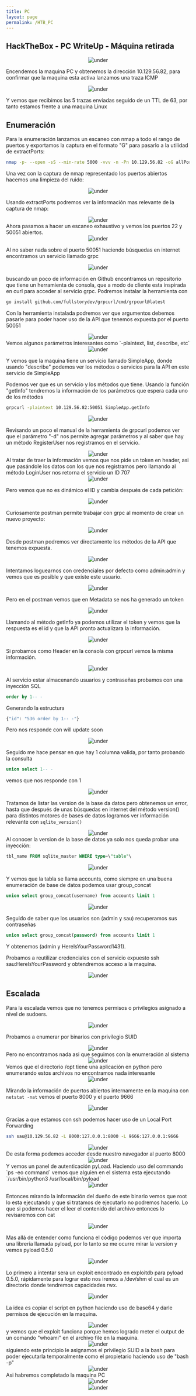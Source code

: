 ```yaml
---
title: PC
layout: page
permalink: /HTB_PC
---
```


<h2 class="amarillo">HackTheBox - PC WriteUp - Máquina retirada</h2>
<div id="logos" style="text-align: center;">
  <img src="/assets/images/HTB/PC/PC.png" alt="under" oncontextmenu="return false;">
</div>

Encendemos la maquina PC y obtenemos la dirección 10.129.56.82, para confirmar que la maquina esta activa lanzamos una traza ICMP

<div style="text-align: center;">
  <img src="/assets/images/HTB/PC/1.png" alt="under" oncontextmenu="return false;">
</div>


Y vemos que recibimos las 5 trazas enviadas seguido de un TTL de 63, por tanto estamos frente a una maquina Linux

<h2 class="amarillo">Enumeración</h2>

Para la enumeración lanzamos un escaneo con nmap a todo el rango de puertos y exportamos la captura en el formato "G" para pasarlo a la utilidad de extractPorts: 

```bash
nmap -p- --open -sS --min-rate 5000 -vvv -n -Pn 10.129.56.82 -oG allPorts
```

Una vez con la captura de nmap representado los puertos abiertos hacemos una limpieza del ruido:
<div style="text-align: center;">
  <img src="/assets/images/HTB/PC/2.png" alt="under" oncontextmenu="return false;">
</div>

Usando extractPorts podremos ver la información mas relevante de la captura de nmap:
<div style="text-align: center;">
  <img src="/assets/images/HTB/PC/3.png" alt="under" oncontextmenu="return false;">
</div>
Ahora pasamos a hacer un escaneo exhaustivo y vemos los puertos 22 y 50051 abiertos.
<div style="text-align: center;">
  <img src="/assets/images/HTB/PC/4.png" alt="under" oncontextmenu="return false;">
</div>

Al no saber nada sobre el puerto 50051 haciendo búsquedas en internet encontramos un servicio llamado grpc

<div style="text-align: center;">
  <img src="/assets/images/HTB/PC/5.png" alt="under" oncontextmenu="return false;">
</div>

buscando un poco de información en Github encontramos un repositorio que tiene un herramienta de consola, que a modo de cliente esta inspirada en curl para acceder al servicio grpc. Podremos instalar la herramienta con 

```bash
go install github.com/fullstorydev/grpcurl/cmd/grpcurl@latest
```

Con la herramienta instalada podremos ver que argumentos debemos pasarle para poder hacer uso de la API que tenemos expuesta por el puerto 50051
<div style="text-align: center;">
  <img src="/assets/images/HTB/PC/6.png" alt="under" oncontextmenu="return false;">
</div>
Vemos algunos parámetros interesantes como `-plaintext, list, describe, etc`

<div style="text-align: center;">
  <img src="/assets/images/HTB/PC/7.png" alt="under" oncontextmenu="return false;">
</div>

Y vemos que la maquina tiene un servicio llamado SimpleApp, donde usando "describe" podemos ver los métodos o servicios para la API en este servicio de SimpleApp

Podemos ver que es un servicio y los métodos que tiene. Usando la función "getInfo" tendremos la información de los parámetros que espera cada uno de los métodos

```bash
grpcurl -plaintext 10.129.56.82:50051 SimpleApp.getInfo
```

<div style="text-align: center;">
  <img src="/assets/images/HTB/PC/8.png" alt="under" oncontextmenu="return false;">
</div>

Revisando un poco el manual de la herramienta de grpcurl podemos ver que el parámetro "-d" nos permite agregar parámetros y al saber que hay un método RegisterUser nos registramos en el servicio.

<div style="text-align: center;">
  <img src="/assets/images/HTB/PC/9.png" alt="under" oncontextmenu="return false;">
</div>
Al tratar de traer la información vemos que nos pide un token en header, asi que pasándole los datos con los que nos registramos pero llamando al método LoginUser nos retorna el servicio un ID 707

<div style="text-align: center;">
  <img src="/assets/images/HTB/PC/10.png" alt="under" oncontextmenu="return false;">
</div>

Pero vemos que no es dinámico el ID y cambia después de cada petición:
<div style="text-align: center;">
  <img src="/assets/images/HTB/PC/11.png" alt="under" oncontextmenu="return false;">
</div>

Curiosamente postman permite trabajar con grpc al momento de crear un nuevo proyecto:
<div style="text-align: center;">
  <img src="/assets/images/HTB/PC/12.png" alt="under" oncontextmenu="return false;">
</div>

Desde postman podremos ver directamente los métodos de la API que tenemos expuesta.

<div style="text-align: center;">
  <img src="/assets/images/HTB/PC/13.png" alt="under" oncontextmenu="return false;">
</div>

Intentamos loguearnos con credenciales por defecto como admin:admin y vemos que es posible y que existe este usuario.

<div style="text-align: center;">
  <img src="/assets/images/HTB/PC/14.png" alt="under" oncontextmenu="return false;">
</div>

Pero en el postman vemos que en Metadata se nos ha generado un token

<div style="text-align: center;">
  <img src="/assets/images/HTB/PC/15.png" alt="under" oncontextmenu="return false;">
</div>

Llamando al método getInfo ya podemos utilizar el token y vemos que la respuesta es el id y que la API pronto actualizara la información.

<div style="text-align: center;">
  <img src="/assets/images/HTB/PC/16.png" alt="under" oncontextmenu="return false;">
</div>

Si probamos como Header en la consola con grpcurl vemos la misma información.

<div style="text-align: center;">
  <img src="/assets/images/HTB/PC/17.png" alt="under" oncontextmenu="return false;">
</div>

Al servicio estar almacenando usuarios y contraseñas probamos con una inyección SQL

```sql
order by 1-- -
```

Generando la estructura

```bash
{"id": "536 order by 1-- -"}
```

Pero nos responde con will update soon
<div style="text-align: center;">
  <img src="/assets/images/HTB/PC/18.png" alt="under" oncontextmenu="return false;">
</div>

Seguido me hace pensar en que hay 1 columna valida, por tanto probando la consulta

```sql
union select 1-- -
```

vemos que nos responde con 1

<div style="text-align: center;">
  <img src="/assets/images/HTB/PC/19.png" alt="under" oncontextmenu="return false;">
</div>

Tratamos de listar las version de la base da datos pero obtenemos un error, hasta que después de unas búsquedas en internet del método version() para distintos motores de bases de datos logramos ver información relevante con `sqlite_version()`

<div style="text-align: center;">
  <img src="/assets/images/HTB/PC/20.png" alt="under" oncontextmenu="return false;">
</div>
Al conocer la version de la base de datos ya solo nos queda probar una inyección:

```sql
tbl_name FROM sqlite_master WHERE type=\"table"\
```

<div style="text-align: center;">
  <img src="/assets/images/HTB/PC/21.png" alt="under" oncontextmenu="return false;">
</div>

Y vemos que la tabla se llama accounts, como siempre en una buena enumeración de base de datos podemos usar group_concat

```sql
union select group_concat(username) from accounts limit 1
```

<div style="text-align: center;">
  <img src="/assets/images/HTB/PC/22.png" alt="under" oncontextmenu="return false;">
</div>

Seguido de saber que los usuarios son (admin y sau) recuperamos sus contraseñas

```sql
union select group_concat(password) from accounts limit 1
```

Y obtenemos (admin y HereIsYourPassword1431).

Probamos a reutilizar credenciales con el servicio expuesto ssh sau:HereIsYourPassword y obtendremos acceso a la maquina.

<div style="text-align: center;">
  <img src="/assets/images/HTB/PC/23.png" alt="under" oncontextmenu="return false;">
</div>

<h2 class="amarillo">Escalada</h2>

Para la escalada vemos que no tenemos permisos o privilegios asignado a nivel de sudoers.

<div style="text-align: center;">
  <img src="/assets/images/HTB/PC/24.png" alt="under" oncontextmenu="return false;">
</div>

Probamos a enumerar por binarios con privilegio SUID

<div style="text-align: center;">
  <img src="/assets/images/HTB/PC/25.png" alt="under" oncontextmenu="return false;">
</div>
Pero no encontramos nada asi que seguimos con la enumeración al sistema

<div style="text-align: center;">
  <img src="/assets/images/HTB/PC/26.png" alt="under" oncontextmenu="return false;">
</div>
Vemos que el directorio /opt tiene una aplicación en python pero enumerando estos archivos no encontramos nada interesante

<div style="text-align: center;">
  <img src="/assets/images/HTB/PC/27.png" alt="under" oncontextmenu="return false;">
</div>

Mirando la información de puertos abiertos internamente en la maquina con `netstat -nat` vemos el puerto 8000 y el puerto 9666

<div style="text-align: center;">
  <img src="/assets/images/HTB/PC/28.png" alt="under" oncontextmenu="return false;">
</div>

Gracias a que estamos con ssh podemos hacer uso de un Local Port Forwarding

```bash
ssh sau@10.129.56.82 -L 8000:127.0.0.1:8000 -L 9666:127.0.0.1:9666
```

<div style="text-align: center;">
  <img src="/assets/images/HTB/PC/29.png" alt="under" oncontextmenu="return false;">
</div>
De esta forma podemos acceder desde nuestro navegador al puerto 8000
<div style="text-align: center;">
  <img src="/assets/images/HTB/PC/30.png" alt="under" oncontextmenu="return false;">
</div>
Y vemos un panel de autenticación pyLoad. Haciendo uso del commando `ps -eo command` vemos que alguien en el sistema esta ejecutando `/usr/bin/python3 /usr/local/bin/pyload`

<div style="text-align: center;">
  <img src="/assets/images/HTB/PC/31.png" alt="under" oncontextmenu="return false;">
</div>

Entonces mirando la información del dueño de este binario vemos que root lo esta ejecutando y que si tratamos de ejecutarlo no podremos hacerlo. Lo que si podemos hacer el leer el contenido del archivo entonces lo revisaremos con cat

<div style="text-align: center;">
  <img src="/assets/images/HTB/PC/32.png" alt="under" oncontextmenu="return false;">
</div>

Mas allá de entender como funciona el código podemos ver que importa una librería llamada pyload, por lo tanto se me ocurre mirar la version y vemos pyload 0.5.0
<div style="text-align: center;">
  <img src="/assets/images/HTB/PC/33.png" alt="under" oncontextmenu="return false;">
</div>

Lo primero a intentar sera un exploit encontrado en exploitdb para pyload 0.5.0, rápidamente para lograr esto nos iremos a /dev/shm el cual es un directorio donde tendremos capacidades rwx.

<div style="text-align: center;">
  <img src="/assets/images/HTB/PC/34.png" alt="under" oncontextmenu="return false;">
</div>

La idea es copiar el script en python haciendo uso de base64 y darle permisos de ejecución en la maquina.

<div style="text-align: center;">
  <img src="/assets/images/HTB/PC/35.png" alt="under" oncontextmenu="return false;">
</div>
y vemos que el exploit funciona porque hemos logrado meter el output de un comando "whoami" en el archivo file en la maquina.

<div style="text-align: center;">
  <img src="/assets/images/HTB/PC/36.png" alt="under" oncontextmenu="return false;">
</div>
siguiendo este principio le asignamos el privilegio SUID a la bash para poder ejecutarla temporalmente como el propietario haciendo uso de "bash -p"

<div style="text-align: center;">
  <img src="/assets/images/HTB/PC/37.png" alt="under" oncontextmenu="return false;">
</div>
Asi habremos completado la maquina PC

<div style="text-align: center;">
  <img src="/assets/images/HTB/PC/38.png" alt="under" oncontextmenu="return false;">
</div>

<div style="text-align: center;">
  <img src="/assets/images/HTB/PC/pwn3d.png" alt="under" oncontextmenu="return false;">
</div>
